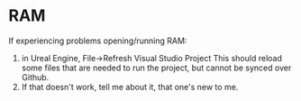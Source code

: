 # RAM

If experiencing problems opening/running RAM:
1.  in Ureal Engine, File->Refresh Visual Studio Project
    This should reload some files that are needed to run the project, but cannot be synced over Github.
2.  If that doesn't work, tell me about it, that one's new to me.

